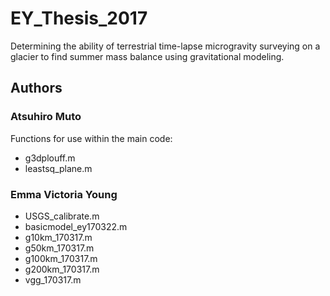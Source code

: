# EY_Thesis_2017
Determining the ability of terrestrial time-lapse microgravity surveying on a glacier to find summer mass balance using gravitational modeling.

## Authors
### Atsuhiro Muto
Functions for use within the main code:
* g3dplouff.m
* leastsq_plane.m

### Emma Victoria Young
* USGS_calibrate.m
* basicmodel_ey170322.m
* g10km_170317.m
* g50km_170317.m
* g100km_170317.m
* g200km_170317.m
* vgg_170317.m

